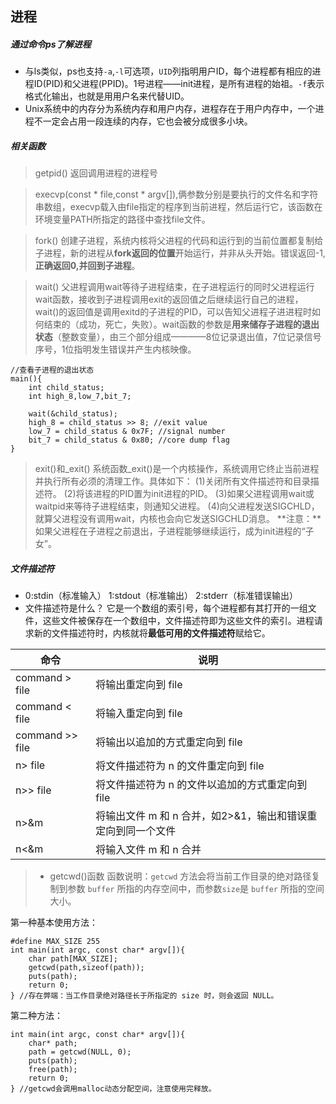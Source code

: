 ## 进程

##### 通过命令ps了解进程
* 与ls类似，ps也支持`-a`,`-l`可选项，`UID`列指明用户ID，每个进程都有相应的进程ID(PID)和父进程(PPID)。1号进程——init进程，是所有进程的始祖。`-f`表示格式化输出，也就是用用户名来代替UID。
* Unix系统中的内存分为系统内存和用户内存，进程存在于用户内存中，一个进程不一定会占用一段连续的内存，它也会被分成很多小块。 



##### 相关函数
> getpid() 返回调用进程的进程号

> execvp(const * file,const * argv[]),俩参数分别是要执行的文件名和字符串数组，execvp载入由file指定的程序到当前进程，然后运行它，该函数在环境变量PATH所指定的路径中查找file文件。

> fork() 创建子进程，系统内核将父进程的代码和运行到的当前位置都复制给子进程，新的进程从**fork返回的位置**开始运行，并非从头开始。错误返回-1,**正确返回0,并回到子进程**。

> wait() 父进程调用wait等待子进程结束，在子进程运行的同时父进程运行wait函数，接收到子进程调用exit的返回值之后继续运行自己的进程，wait()的返回值是调用exitd的子进程的PID，可以告知父进程子进进程时如何结束的（成功，死亡，失败）。wait函数的参数是**用来储存子进程的退出状态**（整数变量），由三个部分组成————8位记录退出值，7位记录信号序号，1位指明发生错误并产生内核映像。

```
//查看子进程的退出状态
main(){
    int child_status;
    int high_8,low_7,bit_7;

    wait(&child_status);
    high_8 = child_status >> 8; //exit value
    low_7 = child_status & 0x7F; //signal number
    bit_7 = child_status & 0x80; //core dump flag
}
```
> exit()和_exit() 
> 系统函数_exit()是一个内核操作，系统调用它终止当前进程并执行所有必须的清理工作。具体如下：
> (1)关闭所有文件描述符和目录描述符。
> (2)将该进程的PID置为init进程的PID。
> (3)如果父进程调用wait或waitpid来等待子进程结束，则通知父进程。
> (4)向父进程发送SIGCHLD，就算父进程没有调用wait，内核也会向它发送SIGCHLD消息。
> **注意：**如果父进程在子进程之前退出，子进程能够继续运行，成为init进程的“子女”。

##### 文件描述符

*  0:stdin（标准输入）   1:stdout（标准输出）   2:stderr（标准错误输出）
*  文件描述符是什么？  它是一个数组的索引号，每个进程都有其打开的一组文件，这些文件被保存在一个数组中，文件描述符即为这些文件的索引。进程请求新的文件描述符时，内核就将**最低可用的文件描述符**赋给它。

|命令	         |  说明          |
--------        | --------
command > file	| 将输出重定向到 file
command < file	| 将输入重定向到 file
command >> file	| 将输出以追加的方式重定向到 file
n> file	        | 将文件描述符为 n 的文件重定向到 file
n>> file	    | 将文件描述符为 n 的文件以追加的方式重定向到 file
n>&m	        | 将输出文件 m 和 n 合并，如2>&1，输出和错误重定向到同一个文件
n<&m	        | 将输入文件 m 和 n 合并

> * getcwd()函数
> 函数说明：`getcwd` 方法会将当前工作目录的绝对路径复制到参数 `buffer` 所指的内存空间中，而参数` size `是 `buffer` 所指的空间大小。

第一种基本使用方法：
```
#define MAX_SIZE 255
int main(int argc, const char* argv[]){
    char path[MAX_SIZE];
    getcwd(path,sizeof(path));
    puts(path); 
    return 0;
} //存在弊端：当工作目录绝对路径长于所指定的 size 时，则会返回 NULL。
```
第二种方法：
```
int main(int argc, const char* argv[]){
    char* path;
    path = getcwd(NULL, 0);
    puts(path);
    free(path);
    return 0;
} //getcwd会调用malloc动态分配空间，注意使用完释放。
```
